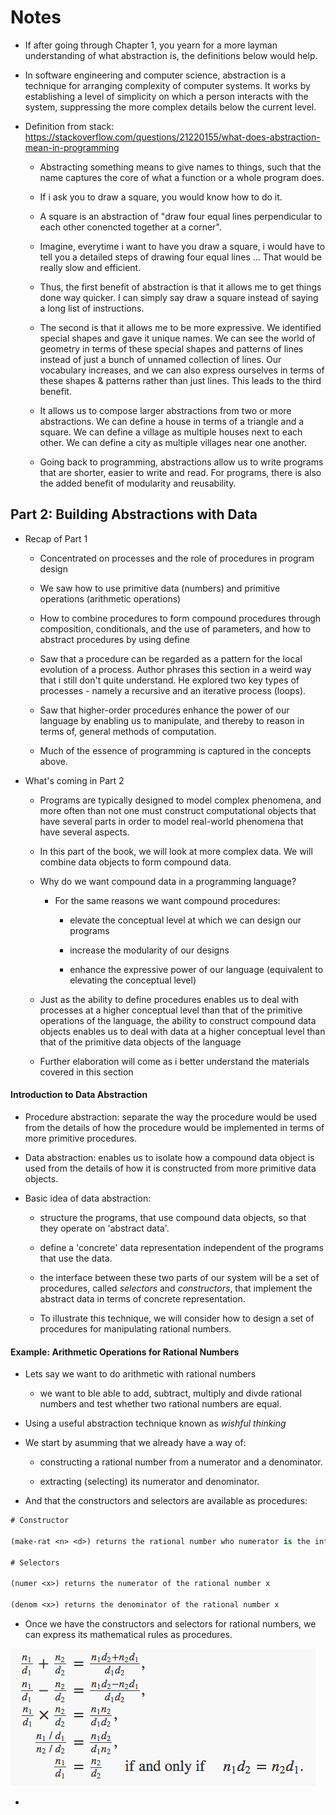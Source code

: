 # Notes

- If after going through Chapter 1, you yearn for a more layman understanding of what abstraction is, the definitions below would help. 

- In software engineering and computer science, abstraction is a technique for arranging complexity of computer systems. It works by establishing a level of simplicity on which a person interacts with the system, suppressing the more complex details below the current level.

-  Definition from stack:  https://stackoverflow.com/questions/21220155/what-does-abstraction-mean-in-programming

    - Abstracting something means to give names to things, such that the name captures the core of what a function or a whole program does.

    - If i ask you to draw a square, you would know how to do it.

    - A square is an abstraction of "draw four equal lines perpendicular to each other conencted together at a corner".

    - Imagine, everytime i want to have you draw a square, i would have to tell you a detailed steps of drawing four equal lines ... That would be really slow and efficient.

    - Thus, the first benefit of abstraction is that it allows me to get things done way quicker. I can simply say draw a square instead of saying a long list of instructions.

    - The second is that it allows me to be more expressive. We identified special shapes and gave it unique names. We can see the world of geometry in terms of these special shapes and patterns of lines instead of just a bunch of unnamed collection of lines. Our vocabulary increases, and we can also express ourselves in terms of these shapes & patterns rather than just lines. This leads to the third benefit.

    - It allows us to compose larger abstractions from two or more abstractions. We can define a house in terms of a triangle and a square. We can define a village as multiple houses next to each other. We can define a city as multiple villages near one another.

    - Going back to programming, abstractions allow us to write programs that are shorter, easier to write and read. For programs, there is also the added benefit of modularity and reusability.

## Part 2: Building Abstractions with Data

- Recap of Part 1

    - Concentrated on processes and the role of procedures in program design

    - We saw how to use primitive data (numbers) and primitive operations (arithmetic operations) 

    - How to combine procedures to form compound procedures through composition, conditionals, and the use of parameters, and how to abstract procedures by using define

    - Saw that a procedure can be regarded as a pattern for the local evolution of a process. Author phrases this section in a weird way that i still don't quite understand. He explored two key types of processes - namely a recursive and an iterative process (loops).

    - Saw that higher-order procedures enhance the power of our language by enabling us to manipulate, and thereby to reason in terms of, general methods of computation.

    - Much of the essence of programming is captured in the concepts above. 

- What's coming in Part 2

    - Programs are typically designed to model complex phenomena, and more often than not one must construct computational objects that have several parts in order to model real-world phenomena that have several aspects.
    
    - In this part of the book, we will look at more complex data. We will combine data objects to form compound data.

    - Why do we want compound data in a programming language?

        - For the same reasons we want compound procedures:

            - elevate the conceptual level at which we can design our programs

            - increase the modularity of our designs

            - enhance the expressive power of our language (equivalent to elevating the conceptual level)

    - Just as the ability to define procedures enables us to deal with processes at a higher conceptual level than that of the primitive operations of the language, the ability to construct compound data objects enables us to deal with data at a higher conceptual level than that of the primitive data objects of the language

    - Further elaboration will come as i better understand the materials covered in this section

#### Introduction to Data Abstraction

-  Procedure abstraction: separate the way the procedure would be used from the details of how the procedure would be implemented in terms of more primitive procedures.

- Data abstraction: enables us to isolate how a compound data object is used from the details of how it is constructed from more primitive data objects.

- Basic idea of data abstraction:

    - structure the programs, that use compound data objects, so that they operate on 'abstract data'.

    - define a 'concrete' data representation independent of the programs that use the data.

    - the interface between these two parts of our system will be a set of procedures, called *selectors* and *constructors*, that implement the abstract data in terms of concrete representation.

    - To illustrate this technique, we will consider how to design a set of procedures for manipulating rational numbers.

#### Example: Arithmetic Operations for Rational Numbers

- Lets say we want to do arithmetic with rational numbers

    - we want to ble able to add, subtract, multiply and divde rational numbers and test whether two rational numbers are equal.

- Using a useful abstraction technique known as *wishful thinking*

- We start by asumming that we already have a way of:

    - constructing a rational number from a numerator and a denominator.

    - extracting (selecting) its numerator and denominator.

- And that the constructors and selectors are available as procedures:

```clojure
# Constructor

(make-rat <n> <d>) returns the rational number who numerator is the integer <n> and whose denominator is the integer <d>

# Selectors

(numer <x>) returns the numerator of the rational number x

(denom <x>) returns the denominator of the rational number x
```

- Once we have the constructors and selectors for rational numbers, we can express its mathematical rules as procedures.

<p text-align="center">
    <img src="../diagrams/rational-numbers.png"  alt="rational numbers diagram"/>
</p>

- 